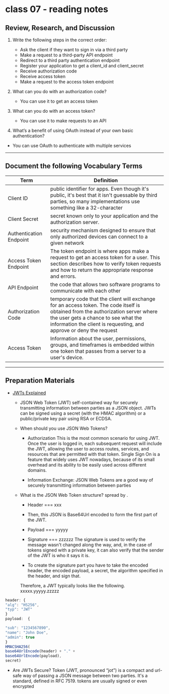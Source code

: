 # class 07 - reading notes

## Review, Research, and Discussion

1. Write the following steps in the correct order:

   - Ask the client if they want to sign in via a third party
   - Make a request to a third-party API endpoint
   - Redirect to a third party authentication endpoint
   - Register your application to get a client_id and client_secret
   - Receive authorization code
   - Receive access token
   - Make a request to the access token endpoint

2. What can you do with an authorization code?

   - You can use it to get an access token

3. What can you do with an access token?
   - You can use it to make requests to an API
4. What’s a benefit of using OAuth instead of your own basic authentication?

- You can use OAuth to authenticate with multiple services

---

## Document the following Vocabulary Terms

| Term                    | Definition                                                                                                                                                                                                                                     |
| ----------------------- | ---------------------------------------------------------------------------------------------------------------------------------------------------------------------------------------------------------------------------------------------- |
| Client ID               | public identifier for apps. Even though it's public, it's best that it isn't guessable by third parties, so many implementations use something like a 32-character                                                                             |
| Client Secret           | secret known only to your application and the authorization server.                                                                                                                                                                            |
| Authentication Endpoint | security mechanism designed to ensure that only authorized devices can connect to a given network                                                                                                                                              |
| Access Token Endpoint   | The token endpoint is where apps make a request to get an access token for a user. This section describes how to verify token requests and how to return the appropriate response and errors.                                                  |
| API Endpoint            | the code that allows two software programs to communicate with each other                                                                                                                                                                      |
| Authorization Code      | temporary code that the client will exchange for an access token. The code itself is obtained from the authorization server where the user gets a chance to see what the information the client is requesting, and approve or deny the request |
| Access Token            | Information about the user, permissions, groups, and timeframes is embedded within one token that passes from a server to a user's device.                                                                                                     |

---

## Preparation Materials

- [JWTs Explained](https://jwt.io/introduction/)

  - JSON Web Token (JWT) self-contained way for securely transmitting information between parties as a JSON object.
    JWTs can be signed using a secret (with the HMAC algorithm) or a public/private key pair using RSA or ECDSA.
  - When should you use JSON Web Tokens?

    - Authorization This is the most common scenario for using JWT. Once the user is logged in, each subsequent request will include the JWT, allowing the user to access routes, services, and resources that are permitted with that token. Single Sign On is a feature that widely uses JWT nowadays, because of its small overhead and its ability to be easily used across different domains.

    - Information Exchange: JSON Web Tokens are a good way of securely transmitting information between parties

  - What is the JSON Web Token structure? spread by .

    - Header === xxx

    - Then, this JSON is Base64Url encoded to form the first part of the JWT.

    - Payload === yyyyy

    - Signature === zzzzzz
      The signature is used to verify the message wasn't changed along the way, and, in the case of tokens signed with a private key, it can also verify that the sender of the JWT is who it says it is.

    - To create the signature part you have to take the encoded header, the encoded payload, a secret, the algorithm specified in the header, and sign that.

    Therefore, a JWT typically looks like the following.
    xxxxx.yyyyy.zzzzz

```javascript
header: {
"alg": "HS256",
"typ": "JWT"
}
payload:  {

"sub": "1234567890",
"name": "John Doe",
"admin": true
}
HMACSHA256(
base64UrlEncode(header) + "." +
base64UrlEncode(payload),
secret)
```

- Are JWTs Secure?
  Token (JWT, pronounced “jot”) is a compact and url-safe way of passing a JSON message between two parties. It's a standard, defined in RFC 7519. tokens are usually signed or even encrypted
